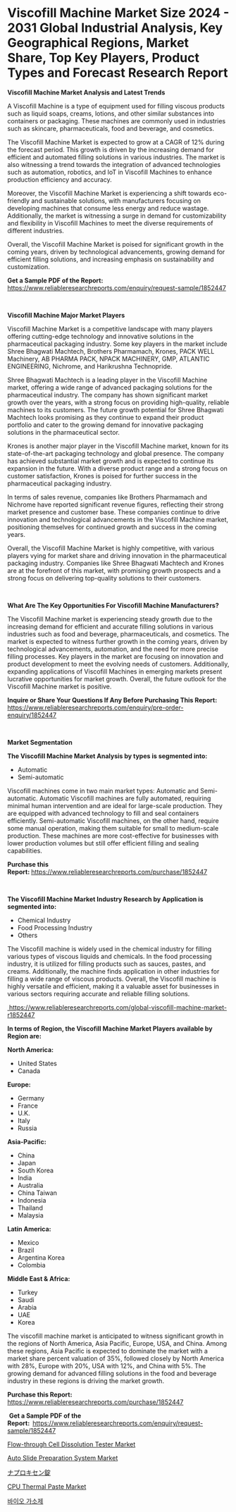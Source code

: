 <p><h1>Viscofill Machine Market Size 2024 - 2031 Global Industrial Analysis, Key Geographical Regions, Market Share, Top Key Players, Product Types and Forecast Research Report</h1></p><p><strong>Viscofill Machine Market Analysis and Latest Trends</strong></p>
<p><p>A Viscofill Machine is a type of equipment used for filling viscous products such as liquid soaps, creams, lotions, and other similar substances into containers or packaging. These machines are commonly used in industries such as skincare, pharmaceuticals, food and beverage, and cosmetics.</p><p>The Viscofill Machine Market is expected to grow at a CAGR of 12% during the forecast period. This growth is driven by the increasing demand for efficient and automated filling solutions in various industries. The market is also witnessing a trend towards the integration of advanced technologies such as automation, robotics, and IoT in Viscofill Machines to enhance production efficiency and accuracy.</p><p>Moreover, the Viscofill Machine Market is experiencing a shift towards eco-friendly and sustainable solutions, with manufacturers focusing on developing machines that consume less energy and reduce wastage. Additionally, the market is witnessing a surge in demand for customizability and flexibility in Viscofill Machines to meet the diverse requirements of different industries.</p><p>Overall, the Viscofill Machine Market is poised for significant growth in the coming years, driven by technological advancements, growing demand for efficient filling solutions, and increasing emphasis on sustainability and customization.</p></p>
<p><strong>Get a Sample PDF of the Report:&nbsp;</strong> <a href="https://www.reliableresearchreports.com/enquiry/request-sample/1852447">https://www.reliableresearchreports.com/enquiry/request-sample/1852447</a></p>
<p>&nbsp;</p>
<p><strong>Viscofill Machine Major Market Players</strong></p>
<p><p>Viscofill Machine Market is a competitive landscape with many players offering cutting-edge technology and innovative solutions in the pharmaceutical packaging industry. Some key players in the market include Shree Bhagwati Machtech, Brothers Pharmamach, Krones, PACK WELL Machinery, AB PHARMA PACK, NPACK MACHINERY, GMP, ATLANTIC ENGINEERING, Nichrome, and Harikrushna Technopride.</p><p>Shree Bhagwati Machtech is a leading player in the Viscofill Machine market, offering a wide range of advanced packaging solutions for the pharmaceutical industry. The company has shown significant market growth over the years, with a strong focus on providing high-quality, reliable machines to its customers. The future growth potential for Shree Bhagwati Machtech looks promising as they continue to expand their product portfolio and cater to the growing demand for innovative packaging solutions in the pharmaceutical sector.</p><p>Krones is another major player in the Viscofill Machine market, known for its state-of-the-art packaging technology and global presence. The company has achieved substantial market growth and is expected to continue its expansion in the future. With a diverse product range and a strong focus on customer satisfaction, Krones is poised for further success in the pharmaceutical packaging industry.</p><p>In terms of sales revenue, companies like Brothers Pharmamach and Nichrome have reported significant revenue figures, reflecting their strong market presence and customer base. These companies continue to drive innovation and technological advancements in the Viscofill Machine market, positioning themselves for continued growth and success in the coming years.</p><p>Overall, the Viscofill Machine Market is highly competitive, with various players vying for market share and driving innovation in the pharmaceutical packaging industry. Companies like Shree Bhagwati Machtech and Krones are at the forefront of this market, with promising growth prospects and a strong focus on delivering top-quality solutions to their customers.</p></p>
<p>&nbsp;</p>
<p><strong>What Are The Key Opportunities For Viscofill Machine Manufacturers?</strong></p>
<p><p>The Viscofill Machine market is experiencing steady growth due to the increasing demand for efficient and accurate filling solutions in various industries such as food and beverage, pharmaceuticals, and cosmetics. The market is expected to witness further growth in the coming years, driven by technological advancements, automation, and the need for more precise filling processes. Key players in the market are focusing on innovation and product development to meet the evolving needs of customers. Additionally, expanding applications of Viscofill Machines in emerging markets present lucrative opportunities for market growth. Overall, the future outlook for the Viscofill Machine market is positive.</p></p>
<p><strong>Inquire or Share Your Questions If Any Before Purchasing This Report:</strong> <a href="https://www.reliableresearchreports.com/enquiry/pre-order-enquiry/1852447">https://www.reliableresearchreports.com/enquiry/pre-order-enquiry/1852447</a></p>
<p>&nbsp;</p>
<p><strong>Market Segmentation</strong></p>
<p><strong>The Viscofill Machine Market Analysis by types is segmented into:</strong></p>
<p><ul><li>Automatic</li><li>Semi-automatic</li></ul></p>
<p><p>Viscofill machines come in two main market types: Automatic and Semi-automatic. Automatic Viscofill machines are fully automated, requiring minimal human intervention and are ideal for large-scale production. They are equipped with advanced technology to fill and seal containers efficiently. Semi-automatic Viscofill machines, on the other hand, require some manual operation, making them suitable for small to medium-scale production. These machines are more cost-effective for businesses with lower production volumes but still offer efficient filling and sealing capabilities.</p></p>
<p><strong>Purchase this Report:&nbsp;</strong><a href="https://www.reliableresearchreports.com/purchase/1852447">https://www.reliableresearchreports.com/purchase/1852447</a></p>
<p>&nbsp;</p>
<p><strong>The Viscofill Machine Market Industry Research by Application is segmented into:</strong></p>
<p><ul><li>Chemical Industry</li><li>Food Processing Industry</li><li>Others</li></ul></p>
<p><p>The Viscofill machine is widely used in the chemical industry for filling various types of viscous liquids and chemicals. In the food processing industry, it is utilized for filling products such as sauces, pastes, and creams. Additionally, the machine finds application in other industries for filling a wide range of viscous products. Overall, the Viscofill machine is highly versatile and efficient, making it a valuable asset for businesses in various sectors requiring accurate and reliable filling solutions.</p></p>
<p><a href="https://www.reliableresearchreports.com/global-viscofill-machine-market-r1852447">&nbsp;https://www.reliableresearchreports.com/global-viscofill-machine-market-r1852447</a></p>
<p><strong>In terms of Region, the Viscofill Machine Market Players available by Region are:</strong></p>
<p>
    <p> <strong> North America: </strong>
        <ul>
            <li>United States</li>
            <li>Canada</li>
        </ul>
        </p> 
    <p> <strong> Europe: </strong>
        <ul>
            <li>Germany</li>
            <li>France</li>
            <li>U.K.</li>
            <li>Italy</li>
            <li>Russia</li>
        </ul>
        </p> 
    <p> <strong> Asia-Pacific: </strong>
        <ul>
            <li>China</li>
            <li>Japan</li>
            <li>South Korea</li>
            <li>India</li>
            <li>Australia</li>
            <li>China Taiwan</li>
            <li>Indonesia</li>
            <li>Thailand</li>
            <li>Malaysia</li>
        </ul>
        </p> 
    <p> <strong> Latin America: </strong>
        <ul>
            <li>Mexico</li>
            <li>Brazil</li>
            <li>Argentina Korea</li>
            <li>Colombia</li>
        </ul>
        </p> 
    <p> <strong> Middle East & Africa: </strong>
        <ul>
            <li>Turkey</li>
            <li>Saudi</li>
            <li>Arabia</li>
            <li>UAE</li>
            <li>Korea</li>
        </ul>
    </p>
    </p>
<p><p>The viscofill machine market is anticipated to witness significant growth in the regions of North America, Asia Pacific, Europe, USA, and China. Among these regions, Asia Pacific is expected to dominate the market with a market share percent valuation of 35%, followed closely by North America with 28%, Europe with 20%, USA with 12%, and China with 5%. The growing demand for advanced filling solutions in the food and beverage industry in these regions is driving the market growth.</p></p>
<p><strong>Purchase this Report: </strong><a href="https://www.reliableresearchreports.com/purchase/1852447">https://www.reliableresearchreports.com/purchase/1852447</a></p>
<p>&nbsp;<strong>Get a Sample PDF of the Report:&nbsp;&nbsp;</strong><a href="https://www.reliableresearchreports.com/enquiry/request-sample/1852447">https://www.reliableresearchreports.com/enquiry/request-sample/1852447</a></p>
<p><strong></strong></p>
<p><p><a href="https://github.com/wusalecollins540tpqoz/Market-Research-Report-List-2/blob/main/flow-through-cell-dissolution-tester-market.md">Flow-through Cell Dissolution Tester Market</a></p><p><a href="https://github.com/kathiaseamanalvaradovlprc2h/Market-Research-Report-List-2/blob/main/auto-slide-preparation-system-market.md">Auto Slide Preparation System Market</a></p><p><a href="https://github.com/joaejkdzgyljvo6/Market-Research-Report-List-1/blob/main/279682342841.md">ナプロキセン錠</a></p><p><a href="https://issuu.com/reportprime-2/docs/cpu-thermal-paste-market-size-2030.pptx">CPU Thermal Paste Market</a></p><p><a href="https://github.com/vsap75a286l/Market-Research-Report-List-1/blob/main/916530739408.md">바이오 가소제</a></p></p>